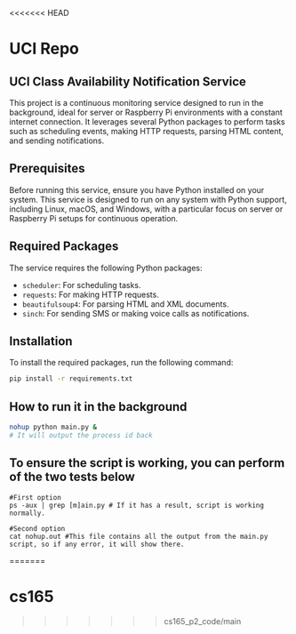 <<<<<<< HEAD
# UCI Repo
## UCI Class Availability Notification Service
This project is a continuous monitoring service designed to run in the background, ideal for server or Raspberry Pi environments with a constant internet connection. It leverages several Python packages to perform tasks such as scheduling events, making HTTP requests, parsing HTML content, and sending notifications.

## Prerequisites

Before running this service, ensure you have Python installed on your system. This service is designed to run on any system with Python support, including Linux, macOS, and Windows, with a particular focus on server or Raspberry Pi setups for continuous operation.

## Required Packages

The service requires the following Python packages:

- `scheduler`: For scheduling tasks.
- `requests`: For making HTTP requests.
- `beautifulsoup4`: For parsing HTML and XML documents.
- `sinch`: For sending SMS or making voice calls as notifications.

## Installation

To install the required packages, run the following command:

```bash
pip install -r requirements.txt
```
## How to run it in the background

```bash
nohup python main.py & 
# It will output the process id back
```

## To ensure the script is working, you can perform of the two tests below
```
#First option
ps -aux | grep [m]ain.py # If it has a result, script is working normally.

#Second option
cat nohup.out #This file contains all the output from the main.py script, so if any error, it will show there.
```
=======
# cs165
>>>>>>> cs165_p2_code/main
